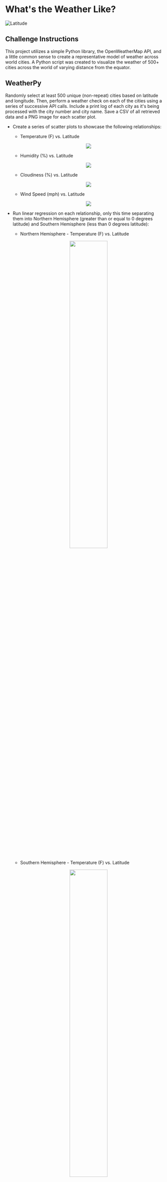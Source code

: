 # What's the Weather Like?
![Latitude](https://upload.wikimedia.org/wikipedia/commons/thumb/5/56/World_map_longlat.svg/550px-World_map_longlat.svg.png)

## Challenge Instructions 
This project utilizes a simple Python library, the OpenWeatherMap API, and a little common sense to create a representative model of weather across world cities. A Python script was created to visualize the weather of 500+ cities across the world of varying distance from the equator.

## WeatherPy
Randomly select at least 500 unique (non-repeat) cities based on latitude and longitude. Then, perform a weather check on each of the cities using a series of successive API calls. Include a print log of each city as it's being processed with the city number and city name. Save a CSV of all retrieved data and a PNG image for each scatter plot.
- Create a series of scatter plots to showcase the following relationships:
  - Temperature (F) vs. Latitude
  <p align="center">
    <img src="https://github.com/Jiuhe2020/python-api-challenge/blob/master/output_data/Fig1.png">
  </p>
  
  - Humidity (%) vs. Latitude
  <p align="center">
    <img src="https://github.com/Jiuhe2020/python-api-challenge/blob/master/output_data/Fig2.png">
  </p>

  - Cloudiness (%) vs. Latitude
  <p align="center">
    <img src="https://github.com/Jiuhe2020/python-api-challenge/blob/master/output_data/Fig3.png">
  </p>

  - Wind Speed (mph) vs. Latitude
  <p align="center">
    <img src="https://github.com/Jiuhe2020/python-api-challenge/blob/master/output_data/Fig4.png">
  </p>

- Run linear regression on each relationship, only this time separating them into Northern Hemisphere (greater than or equal to 0 degrees latitude) and Southern Hemisphere (less than 0 degrees latitude):
  - Northern Hemisphere - Temperature (F) vs. Latitude
  <p align="center">
    <img src="https://github.com/Jiuhe2020/python-api-challenge/blob/master/images/Northern_Temp_Lat.png" height="50%" width="50%">
  </p>

  - Southern Hemisphere - Temperature (F) vs. Latitude
  <p align="center">
    <img src="https://github.com/Jiuhe2020/python-api-challenge/blob/master/images/Southern_Temp_Lat.png" height="50%" width="50%">
  </p>

  - Northern Hemisphere - Humidity (%) vs. Latitude
  <p align="center">
    <img src="https://github.com/Jiuhe2020/python-api-challenge/blob/master/images/Northern_Humidity_Lat.png" height="50%" width="50%">
  </p>

  - Southern Hemisphere - Humidity (%) vs. Latitude
  <p align="center">
    <img src="https://github.com/Jiuhe2020/python-api-challenge/blob/master/images/Southern_Humidity_Lat.png" height="50%" width="50%">
  </p>

  - Northern Hemisphere - Cloudiness (%) vs. Latitude
  <p align="center">
    <img src="https://github.com/Jiuhe2020/python-api-challenge/blob/master/images/Northern_Cloud_Lat.png" height="50%" width="50%">
  </p>

  - Southern Hemisphere - Cloudiness (%) vs. Latitude
  <p align="center">
    <img src="https://github.com/Jiuhe2020/python-api-challenge/blob/master/images/Southern_Cloud_Lat.png" height="50%" width="50%">
  </p>

  - Northern Hemisphere - Wind Speed (mph) vs. Latitude
  <p align="center">
    <img src="https://github.com/Jiuhe2020/python-api-challenge/blob/master/images/Northern_Wind_Lat.png" height="50%" width="50%">
  </p>

  - Southern Hemisphere - Wind Speed (mph) vs. Latitude
  <p align="center">
    <img src="https://github.com/Jiuhe2020/python-api-challenge/blob/master/images/Southern_Wind_Lat.png" height="50%" width="50%">
  </p>

- To optimize the code, write a function that creates the linear regression plots

## VacationPy
Use jupyter-gmaps and the Google Places API to plan future vacations based on preferred weather conditions.
- Create a heat map that displays the humidity for every city from WeatherPy.
- Narrow down the DataFrame to find the ideal weather condition. For example:
  - A max temperature lower than 80 degrees but higher than 70
  - Wind speed less than 10 mph
  - Zero cloudiness
  - Humidity lower than 70 but higher than 40
  - Drop any rows that don't contain all three conditions. You want to be sure the weather is ideal
<p align="center">
  <img src="https://github.com/Jiuhe2020/python-api-challenge/blob/master/images/City_List.png" height="75%" width="75%">
</p>

- Using Google Places API to find the first hotel for each city located within 5000 meters of the filtered coordinates.
<p align="center">
  <img src="https://github.com/Jiuhe2020/python-api-challenge/blob/master/images/Hotel_List.png" height="75%" width="75%">
</p>

- Plot the hotels on top of the humidity heatmap with each pin containing the <b>Hotel Name</b>, <b>City</b> and <b>Country</b>

## List of Content
1. Weather.ipynb: using the OpenWeatherMap API to visualize the weather of over 500 cities across the world
2. VacationPy.ipynb: searching for the most ideal vacation destination(s) with preferred weather conditions

---
### Copyright
Jiuhe Zhu © 2020. All Rights Reserved.
